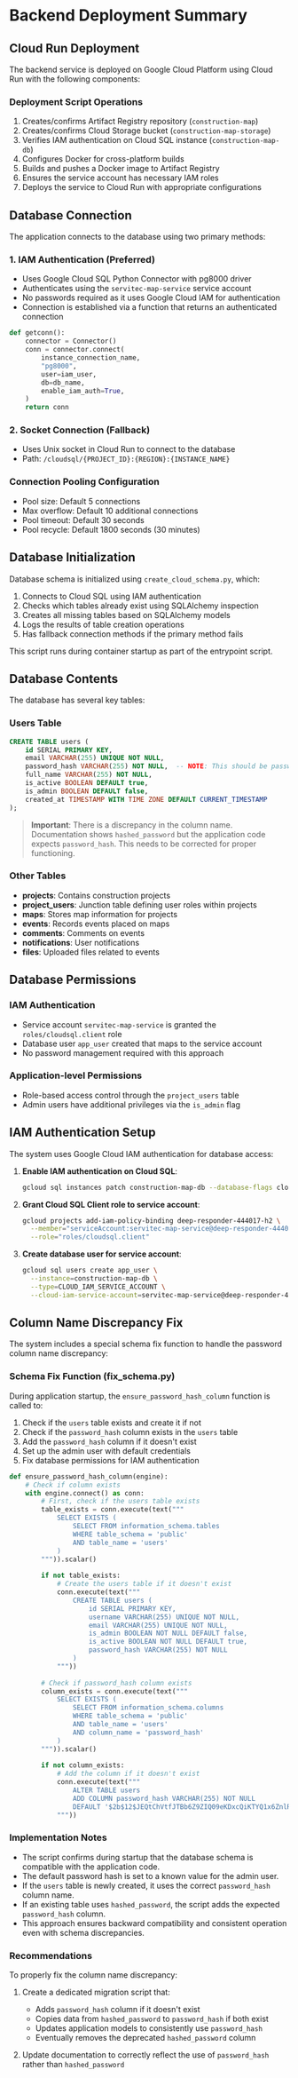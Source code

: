 # Backend Deployment Summary

## Cloud Run Deployment

The backend service is deployed on Google Cloud Platform using Cloud Run with the following components:

### Deployment Script Operations
1. Creates/confirms Artifact Registry repository (`construction-map`)
2. Creates/confirms Cloud Storage bucket (`construction-map-storage`) 
3. Verifies IAM authentication on Cloud SQL instance (`construction-map-db`)
4. Configures Docker for cross-platform builds
5. Builds and pushes a Docker image to Artifact Registry
6. Ensures the service account has necessary IAM roles
7. Deploys the service to Cloud Run with appropriate configurations

## Database Connection

The application connects to the database using two primary methods:

### 1. IAM Authentication (Preferred)
- Uses Google Cloud SQL Python Connector with pg8000 driver
- Authenticates using the `servitec-map-service` service account
- No passwords required as it uses Google Cloud IAM for authentication
- Connection is established via a function that returns an authenticated connection

```python
def getconn():
    connector = Connector()
    conn = connector.connect(
        instance_connection_name,
        "pg8000",
        user=iam_user,
        db=db_name,
        enable_iam_auth=True,
    )
    return conn
```

### 2. Socket Connection (Fallback)
- Uses Unix socket in Cloud Run to connect to the database
- Path: `/cloudsql/{PROJECT_ID}:{REGION}:{INSTANCE_NAME}`

### Connection Pooling Configuration
- Pool size: Default 5 connections
- Max overflow: Default 10 additional connections
- Pool timeout: Default 30 seconds
- Pool recycle: Default 1800 seconds (30 minutes)

## Database Initialization

Database schema is initialized using `create_cloud_schema.py`, which:

1. Connects to Cloud SQL using IAM authentication
2. Checks which tables already exist using SQLAlchemy inspection
3. Creates all missing tables based on SQLAlchemy models
4. Logs the results of table creation operations
5. Has fallback connection methods if the primary method fails

This script runs during container startup as part of the entrypoint script.

## Database Contents

The database has several key tables:

### Users Table
```sql
CREATE TABLE users (
    id SERIAL PRIMARY KEY,
    email VARCHAR(255) UNIQUE NOT NULL,
    password_hash VARCHAR(255) NOT NULL,  -- NOTE: This should be password_hash
    full_name VARCHAR(255) NOT NULL,
    is_active BOOLEAN DEFAULT true,
    is_admin BOOLEAN DEFAULT false,
    created_at TIMESTAMP WITH TIME ZONE DEFAULT CURRENT_TIMESTAMP
);
```

> **Important**: There is a discrepancy in the column name. Documentation shows `hashed_password` but the application code expects `password_hash`. This needs to be corrected for proper functioning.

### Other Tables
- **projects**: Contains construction projects
- **project_users**: Junction table defining user roles within projects
- **maps**: Stores map information for projects
- **events**: Records events placed on maps
- **comments**: Comments on events
- **notifications**: User notifications
- **files**: Uploaded files related to events

## Database Permissions

### IAM Authentication
- Service account `servitec-map-service` is granted the `roles/cloudsql.client` role
- Database user `app_user` created that maps to the service account
- No password management required with this approach

### Application-level Permissions
- Role-based access control through the `project_users` table
- Admin users have additional privileges via the `is_admin` flag

## IAM Authentication Setup

The system uses Google Cloud IAM authentication for database access:

1. **Enable IAM authentication on Cloud SQL**:
   ```bash
   gcloud sql instances patch construction-map-db --database-flags cloudsql.iam_authentication=on
   ```

2. **Grant Cloud SQL Client role to service account**:
   ```bash
   gcloud projects add-iam-policy-binding deep-responder-444017-h2 \
     --member="serviceAccount:servitec-map-service@deep-responder-444017-h2.iam.gserviceaccount.com" \
     --role="roles/cloudsql.client"
   ```

3. **Create database user for service account**:
   ```bash
   gcloud sql users create app_user \
     --instance=construction-map-db \
     --type=CLOUD_IAM_SERVICE_ACCOUNT \
     --cloud-iam-service-account=servitec-map-service@deep-responder-444017-h2.iam.gserviceaccount.com
   ```

## Column Name Discrepancy Fix

The system includes a special schema fix function to handle the password column name discrepancy:

### Schema Fix Function (fix_schema.py)

During application startup, the `ensure_password_hash_column` function is called to:

1. Check if the `users` table exists and create it if not
2. Check if the `password_hash` column exists in the `users` table
3. Add the `password_hash` column if it doesn't exist
4. Set up the admin user with default credentials
5. Fix database permissions for IAM authentication

```python
def ensure_password_hash_column(engine):
    # Check if column exists
    with engine.connect() as conn:
        # First, check if the users table exists
        table_exists = conn.execute(text("""
            SELECT EXISTS (
                SELECT FROM information_schema.tables 
                WHERE table_schema = 'public' 
                AND table_name = 'users'
            )
        """)).scalar()
        
        if not table_exists:
            # Create the users table if it doesn't exist
            conn.execute(text("""
                CREATE TABLE users (
                    id SERIAL PRIMARY KEY,
                    username VARCHAR(255) UNIQUE NOT NULL,
                    email VARCHAR(255) UNIQUE NOT NULL,
                    is_admin BOOLEAN NOT NULL DEFAULT false,
                    is_active BOOLEAN NOT NULL DEFAULT true,
                    password_hash VARCHAR(255) NOT NULL
                )
            """))
            
        # Check if password_hash column exists
        column_exists = conn.execute(text("""
            SELECT EXISTS (
                SELECT FROM information_schema.columns 
                WHERE table_schema = 'public' 
                AND table_name = 'users' 
                AND column_name = 'password_hash'
            )
        """)).scalar()
        
        if not column_exists:
            # Add the column if it doesn't exist
            conn.execute(text("""
                ALTER TABLE users 
                ADD COLUMN password_hash VARCHAR(255) NOT NULL 
                DEFAULT '$2b$12$JEQtChVtfJTBb6Z9ZIQ09eKDxcQiKTYQ1x6ZnlR3GZD.aZMg7YHqm'
            """))
```

### Implementation Notes

- The script confirms during startup that the database schema is compatible with the application code.
- The default password hash is set to a known value for the admin user.
- If the `users` table is newly created, it uses the correct `password_hash` column name.
- If an existing table uses `hashed_password`, the script adds the expected `password_hash` column.
- This approach ensures backward compatibility and consistent operation even with schema discrepancies.

### Recommendations

To properly fix the column name discrepancy:

1. Create a dedicated migration script that:
   - Adds `password_hash` column if it doesn't exist
   - Copies data from `hashed_password` to `password_hash` if both exist
   - Updates application models to consistently use `password_hash`
   - Eventually removes the deprecated `hashed_password` column

2. Update documentation to correctly reflect the use of `password_hash` rather than `hashed_password` 